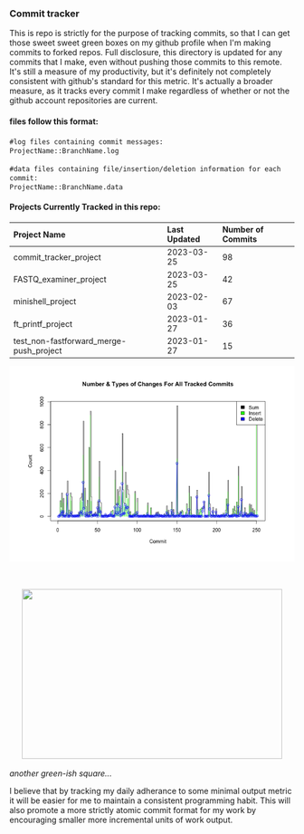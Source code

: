 
### Commit tracker
This is repo is strictly for the purpose of tracking commits, so that I can get those sweet sweet green boxes on my github profile when I'm making commits to forked repos. Full disclosure, this directory is updated for any commits that I make, even without pushing those commits to this remote. It's still a measure of my productivity, but it's definitely not completely consistent with github's standard for this metric. It's actually a broader measure, as it tracks every commit I make regardless of whether or not the github account repositories are current.

#### files follow this format:
```
#log files containing commit messages:
ProjectName::BranchName.log

#data files containing file/insertion/deletion information for each commit:
ProjectName::BranchName.data
```
#### Projects Currently Tracked in this repo:

[comment]: # (This is where the table goes)

Project Name | Last Updated | Number of Commits
:---|:---|:---
commit_tracker_project                   |  2023-03-25  |  98
FASTQ_examiner_project                   |  2023-03-25  |  42
minishell_project                        |  2023-02-03  |  67
ft_printf_project                        |  2023-01-27  |  36
test_non-fastforward_merge-push_project  |  2023-01-27  |  15

[comment]: # (This is where the table ends)

![test_image](https://github.com/pierremigeon/commit_tracker/blob/master/totals_lineplot.png)

</br>

<p align="center">
  <img width="460" height="300" src="https://cdn.shopify.com/s/files/1/0502/6417/products/ScreenShot2020-04-30at10.11.38PM_4472x.png?v=1588308646">
</p>

*another green-ish square...*

I believe that by tracking my daily adherance to some minimal output metric it will be easier for me to maintain a consistent programming habit. This will also promote a more strictly atomic commit format for my work by encouraging smaller more incremental units of work output.
